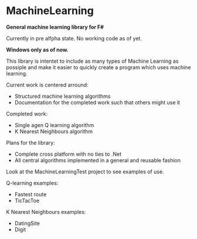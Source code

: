 # MachineLearning
<b>General machine learning library for F#</b>

Currently in pre alfpha state. No working code as of yet.

<b>Windows only as of now.</b>

This library is intentet to include as many types of Machine Learning as possiple and make it easier to quickly create a program which uses machine learning.

Current work is centered arround:
<ul>
  <li> Structured machine learning algorithms </li>
  <li> Documentation for the completed work such that others might use it </li>
</ul>

Completed work:
<ul>
  <li> Single agen Q learning algorithm </li>
  <li> K Nearest Neighbours algorithm </li>
</ul>

Plans for the library:
<ul>
  <li>Complete cross platform with no ties to .Net</li>
  <li>All central algorithms implemented in a general and reusable fashion</li>
</ul>

Look at the MachineLearningTest project to see examples of use.

Q-learning examples:
<ul>
  <li>Fastest route</li>
  <li>TicTacToe</li>
</ul>

K Nearest Neighbours examples:
<ul>
  <li>DatingSite</li>
  <li>Digit</li>
</ul>
